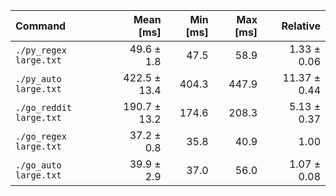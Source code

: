 | Command | Mean [ms] | Min [ms] | Max [ms] | Relative |
|:---|---:|---:|---:|---:|
| `./py_regex large.txt` | 49.6 ± 1.8 | 47.5 | 58.9 | 1.33 ± 0.06 |
| `./py_auto large.txt` | 422.5 ± 13.4 | 404.3 | 447.9 | 11.37 ± 0.44 |
| `./go_reddit large.txt` | 190.7 ± 13.2 | 174.6 | 208.3 | 5.13 ± 0.37 |
| `./go_regex large.txt` | 37.2 ± 0.8 | 35.8 | 40.9 | 1.00 |
| `./go_auto large.txt` | 39.9 ± 2.9 | 37.0 | 56.0 | 1.07 ± 0.08 |
